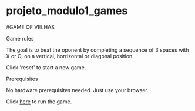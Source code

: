 # projeto_modulo1_games

#GAME OF VELHAS


Game rules

The goal is to beat the oponent by completing a sequence of 3 spaces with X or O, on a vertical, horrizontal or diagonal position.

Click 'reset' to start a new game.

Prerequisites

No hardware prerequisites needed. Just use your browser.

Click [here](https://vitalb2b.github.io/modulo1_project_jogo_/) to run the game.
